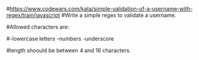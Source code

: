 #https://www.codewars.com/kata/simple-validation-of-a-username-with-regex/train/javascript
#Write a simple regex to validate a username.

#Allowed characters are:

#-lowercase letters -numbers -underscore

#length shoould be between 4 and 16 characters.